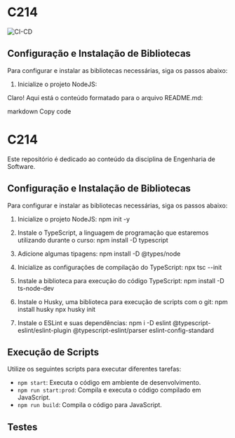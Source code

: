 # C214

![CI-CD](https://github.com/InajahaCosta/C214/actions/workflows/cicd.yml/badge.svg)

## Configuração e Instalação de Bibliotecas

Para configurar e instalar as bibliotecas necessárias, siga os passos abaixo:

1. Inicialize o projeto NodeJS:

Claro! Aqui está o conteúdo formatado para o arquivo README.md:

markdown
Copy code

# C214

Este repositório é dedicado ao conteúdo da disciplina de Engenharia de Software.

## Configuração e Instalação de Bibliotecas

Para configurar e instalar as bibliotecas necessárias, siga os passos abaixo:

1. Inicialize o projeto NodeJS:
   npm init -y

2. Instale o TypeScript, a linguagem de programação que estaremos utilizando durante o curso:
   npm install -D typescript

3. Adicione algumas tipagens:
   npm install -D @types/node

4. Inicialize as configurações de compilação do TypeScript:
   npx tsc --init

5. Instale a biblioteca para execução do código TypeScript:
   npm install -D ts-node-dev

6. Instale o Husky, uma biblioteca para execução de scripts com o git:
   npm install husky
   npx husky init

7. Instale o ESLint e suas dependências:
   npm i -D eslint @typescript-eslint/eslint-plugin @typescript-eslint/parser eslint-config-standard

## Execução de Scripts

Utilize os seguintes scripts para executar diferentes tarefas:

- `npm start`: Executa o código em ambiente de desenvolvimento.
- `npm run start:prod`: Compila e executa o código compilado em JavaScript.
- `npm run build`: Compila o código para JavaScript.

## Testes
